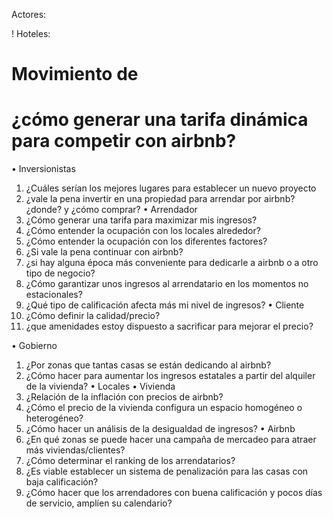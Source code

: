 Actores:

!	Hoteles:
# Movimiento de 
# ¿cómo generar una tarifa dinámica para competir con airbnb?
•	Inversionistas
1.	¿Cuáles serían los mejores lugares para establecer un nuevo proyecto 
2.	¿vale la pena invertir en una propiedad para arrendar por airbnb? ¿donde? y ¿cómo comprar?
•	Arrendador
1.	¿Cómo generar una tarifa para maximizar mis ingresos?
2.	¿Cómo entender la ocupación con los locales alrededor? 
3.	¿Cómo entender la ocupación con los diferentes factores?
4.	¿Si vale la pena continuar con airbnb?
5.	¿si hay alguna época más conveniente para dedicarle a airbnb o a otro tipo de negocio?
6.	¿Cómo garantizar unos ingresos al arrendatario en los momentos no estacionales? 
7.	¿Qué tipo de calificación afecta más mi nivel de ingresos?
•	Cliente
1.	¿Cómo definir la calidad/precio?
2.	¿que amenidades estoy dispuesto a sacrificar para mejorar el precio?

•	Gobierno
1.	¿Por zonas que tantas casas se están dedicando al airbnb?
2.	¿Cómo hacer para aumentar los ingresos estatales a partir del alquiler de la vivienda?
•	Locales
•	Vivienda
1.	¿Relación de la inflación con precios de airbnb?
2.	¿Cómo el precio de la vivienda configura un espacio homogéneo o heterogéneo? 
3.	¿Cómo hacer un análisis de la desigualdad de ingresos?
•	Airbnb
1.	¿En qué zonas se puede hacer una campaña de mercadeo para atraer más viviendas/clientes?
2.	¿Cómo determinar el ranking de los arrendatarios?
3.	¿Es viable establecer un sistema de penalización para las casas con baja calificación?
4.	¿Cómo hacer que los arrendadores con buena calificación y pocos días de servicio, amplíen su calendario?
